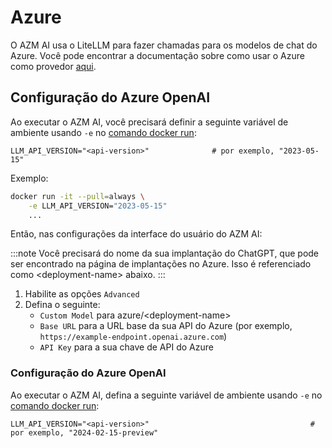 # Azure

O AZM AI usa o LiteLLM para fazer chamadas para os modelos de chat do Azure. Você pode encontrar a documentação sobre como usar o Azure como provedor [aqui](https://docs.litellm.ai/docs/providers/azure).

## Configuração do Azure OpenAI

Ao executar o AZM AI, você precisará definir a seguinte variável de ambiente usando `-e` no
[comando docker run](../installation#running-azm_ai):

```
LLM_API_VERSION="<api-version>"              # por exemplo, "2023-05-15"
```

Exemplo:
```bash
docker run -it --pull=always \
    -e LLM_API_VERSION="2023-05-15"
    ...
```

Então, nas configurações da interface do usuário do AZM AI:

:::note
Você precisará do nome da sua implantação do ChatGPT, que pode ser encontrado na página de implantações no Azure. Isso é referenciado como
&lt;deployment-name&gt; abaixo.
:::

1. Habilite as opções `Advanced`
2. Defina o seguinte:
   - `Custom Model` para azure/&lt;deployment-name&gt;
   - `Base URL` para a URL base da sua API do Azure (por exemplo, `https://example-endpoint.openai.azure.com`)
   - `API Key` para a sua chave de API do Azure

### Configuração do Azure OpenAI

Ao executar o AZM AI, defina a seguinte variável de ambiente usando `-e` no
[comando docker run](../installation#running-azm_ai):

```
LLM_API_VERSION="<api-version>"                                    # por exemplo, "2024-02-15-preview"
```
